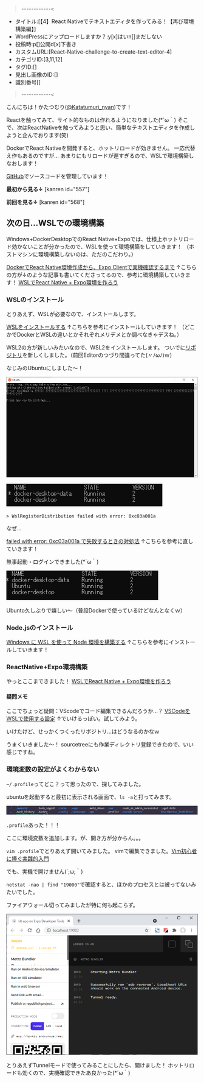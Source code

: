 >------------<
- タイトル:[【4】React Nativeでテキストエディタを作ってみる！【再び環境構築編】]
- WordPressにアップロードしますか？:y[x]はいn[]まだしない
- 投稿時:p[]公開d[x]下書き
- カスタムURL:[React-Native-challenge-to-create-text-editor-4]
- カテゴリID:[3,11,12]
- タグID:[]
- 見出し画像のID:[]
- 識別番号[]
>------------<

<!-- ↓続き
[kanren id=""] -->

こんにちは！かたつむり([@Katatumuri_nyan](https://twitter.com/Katatumuri_nyan))です！

Reactを触ってみて、サイト的なものは作れるようになりました(*´ω｀)
そこで、次はReactNativeを触ってみようと思い、簡単なテキストエディタを作成しようと企んでおります(笑)

DockerでReact Nativeを開発すると、ホットリロードが効きません。
一応代替え作もあるのですが…
あまりにもリロードが遅すぎるので、WSLで環境構築しなおします！


[GitHub](https://github.com/katatumuri-maimai/ReactNative-TextEditer)でソースコードを管理しています！

**最初から見る↓**
[kanren id="557"]

**前回を見る↓**
[kanren id="568"]





## 次の日…WSLでの環境構築
Windows+DockerDesktopでのReact Native+Expoでは、仕様上ホットリロード効かないことが分かったので、WSLを使って環境構築をしていきます！
（ホストマシンに環境構築しないのは、ただのこだわり。）

[DockerでReact Native環境作成から、Expo Clientで実機確認するまで](https://qiita.com/h-yoshikawa44/items/51b631ec0a6beabdce2d)
↑こちらの方が↓のような記事も書いてくださってるので、参考に環境構築していきます！
[WSLでReact Native + Expo環境を作ろう](https://qiita.com/h-yoshikawa44/items/610ffea888f13275cde8)


### WSLのインストール
とりあえず、WSLが必要なので、インストールします。

[WSLをインストールする](https://qiita.com/matarillo/items/61a9ead4bfe2868a0b86)
↑こちらを参考にインストールしていきます！
（どこかでDockerとWSLの違いとかそれぞれメリデメとか調べなきゃデスね。）

WSL2の方が新しいみたいなので、WSL2をインストールします。
ついでに[リポジトリ](https://github.com/katatumuri-maimai/ReactNative_TextEditor)を新しくしました。（前回Editorのつづり間違ってた(〃ﾉωﾉ)ｗ）

なじみのUbuntuにしました～！

![picture 1](images/fe0ccf66833c587d34ac20d86c109042d33689065a21bbf2a7044155a4abac1e.png)  

![picture 2](images/f0d22e0f0f1c1e5f39c9c2ce41ca3b4ce1e38914fe4cbee62173da18e89d624f.png)  

```
> WslRegisterDistribution failed with error: 0xc03a001a
```

なぜ…

[failed with error: 0xc03a001a で失敗するときの対処法](https://qiita.com/kuryus/items/27a7206c64eca7ba710b)
↑こちらを参考に直していきます！

無事起動・ログインできました(*´ω｀)

![picture 3](images/b62c08ce44b946a25002a83dbe6c6874d6321263472937057ae760ee79416dfa.png)  

Ubunto久しぶりで嬉しい～（普段Dockerで使っているけどなんとなくｗ）

### Node.jsのインストール
[Windows に WSL を使って Node 環境を構築する](https://qiita.com/nekonekonekosan/items/61a6b9d4da6bdfd1d0bb)
↑こちらを参考にインストールしていきます！

### ReactNative+Expo環境構築
やっとここまできました！
[WSLでReact Native + Expo環境を作ろう](https://qiita.com/h-yoshikawa44/items/610ffea888f13275cde8)



#### 疑問メモ
ここでちょっと疑問：VScodeでコード編集できるんだろうか…？
[VSCodeをWSLで使用する設定](https://infltech.com/articles/N0jUEQ)
↑でいけるっぽい。試してみよう。

いけたけど、せっかくつくったリポジトリ…はどうなるのかなｗ

うまくいきました～！
sourcetreeにも作業ディレクトリ登録できたので、いい感じですね。


### 環境変数の設定がよくわからない
`~/.profile`ってどこ？って思ったので、探してみました。

ubuntuを起動すると最初に表示される画面で、`ls -a`と打ってみます。

![picture 4](images/1c138014db7e979e819b8dc016eb5e38c5f8c2818386b039b2cfaa46010320e0.png)  

`.profile`あった！！！

ここに環境変数を追加します。が、開き方が分からん。。。

`vim .profile`でとりあえず開いてみました。
vimで編集できました。[Vim初心者に捧ぐ実践的入門](https://qiita.com/okamos/items/c97970ab34ff55ff3167)

でも、実機で開けません(´;ω;｀)

`netstat -nao | find "19000"`で確認すると、ほかのプロセスとは被ってないみたいでした。

ファイアウォール切ってみましたが特に何も起こらず。

![picture 5](images/ccb4e6ccc584e31981e02b860b5a27101505a3ddec05a535c639bc394fb43357.png)  

とりあえずTunnelモードで使ってみることにしたら、開けました！
ホットリロードも効くので、実機確認できたあ良かった(*´ω｀)